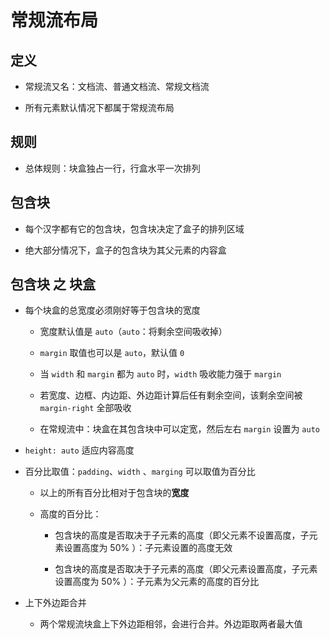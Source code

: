# 常规流布局

## 定义

+ 常规流又名：文档流、普通文档流、常规文档流

+ 所有元素默认情况下都属于常规流布局

## 规则

+ 总体规则：块盒独占一行，行盒水平一次排列

## 包含块

+ 每个汉字都有它的包含块，包含块决定了盒子的排列区域

+ 绝大部分情况下，盒子的包含块为其父元素的内容盒

## 包含块 之 块盒

+ 每个块盒的总宽度必须刚好等于包含块的宽度

  + 宽度默认值是 `auto`（`auto`：将剩余空间吸收掉）

  + `margin` 取值也可以是 `auto`，默认值 `0`

  + 当 `width` 和 `margin` 都为 `auto` 时，`width` 吸收能力强于 `margin`

  + 若宽度、边框、内边距、外边距计算后任有剩余空间，该剩余空间被 `margin-right` 全部吸收

  + 在常规流中：块盒在其包含块中可以定宽，然后左右 `margin` 设置为 `auto`

+ `height: auto` 适应内容高度

+ 百分比取值：`padding`、`width`  、`marging` 可以取值为百分比

  + 以上的所有百分比相对于包含块的**宽度**

  + 高度的百分比：

    + 包含块的高度是否取决于子元素的高度（即父元素不设置高度，子元素设置高度为 50% ）：子元素设置的高度无效

    + 包含块的高度是否取决于子元素的高度（即父元素设置高度，子元素设置高度为 50% ）：子元素为父元素的高度的百分比

+ 上下外边距合并

  + 两个常规流块盒上下外边距相邻，会进行合并。外边距取两者最大值
